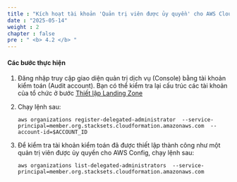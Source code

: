 ```yaml
---
title : "Kích hoạt tài khoản 'Quản trị viên được ủy quyền' cho AWS CloudFormation"
date : "2025-05-14" 
weight : 2
chapter : false
pre : " <b> 4.2 </b> "
---
```


#### Các bước thực hiện
1. Đăng nhập truy cập giao diện quản trị dịch vụ (Console) bằng tài khoản kiểm toán (Audit account). Bạn có thể kiểm tra lại cấu trúc các tài khoản của tổ chức ở bước [Thiết lập Landing Zone](../../2-Prerequiste/2.1-setupmultiaccount/2.1.2-createlandingzone/)

2. Chạy lệnh sau:

    ```
    aws organizations register-delegated-administrator  --service-principal=member.org.stacksets.cloudformation.amazonaws.com  --account-id=$ACCOUNT_ID
    ```

3. Để kiểm tra tài khoản kiểm toán đã được thiết lập thành công như một quản trị viên được ủy quyền cho AWS Config, chạy lệnh sau:

    ```
    aws organizations list-delegated-administrators  --service-principal=member.org.stacksets.cloudformation.amazonaws.com
    ```
